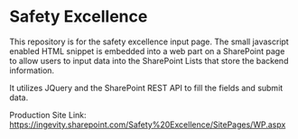 # Safety Excellence

This repository is for the safety excellence input page. The small javascript enabled HTML snippet is embedded into a web part on a SharePoint page to allow users to input data into the SharePoint Lists that store the backend information. 

It utilizes JQuery and the SharePoint REST API to fill the fields and submit data. 

Production Site Link: https://ingevity.sharepoint.com/Safety%20Excellence/SitePages/WP.aspx
